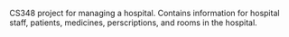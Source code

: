 CS348 project for managing a hospital. Contains information for hospital staff, patients, medicines, perscriptions, and rooms in the hospital.
